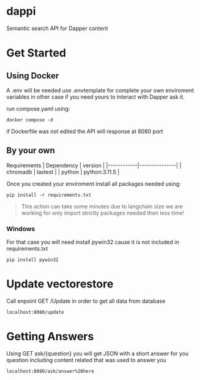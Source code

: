 # dappi
Semantic search API for Dapper content

# Get Started
## Using Docker
A .env will be needed use .envtemplate for complete your own enviroment variables in other case if you need yours to interact with Dapper ask it.

run compose.yaml using:
```
docker compose -d
```

if Dockerfile was not edited the API will response at 8080 port

## By your own
Requirements
| Dependency | version       |
|------------|---------------|
| chromadb   | lastest       |
| python     | python:3.11.5 |

Once you created your enviroment install all packages needed using:
```
pip install -r requirements.txt
```
>This action can take some minutes due to langchain size we are working for only import strictly packages needed then less time!

### Windows
For that case you will need install pywin32 cause it is not included in requirements.txt
```
pip install pywin32
```

# Update vectorestore
Call enpoint GET /Update in order to get all data from database 
```
localhost:8080/update
```

# Getting Answers
Using GET ask/{question} you will get JSON with a short answer for you question including content related that was used to answer you
```
localhost:8080/ask/answer%20here
```
